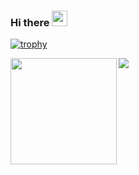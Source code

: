 ### Hi there <img src="https://media.giphy.com/media/hvRJCLFzcasrR4ia7z/giphy.gif" width="25px">

[![trophy](https://github-profile-trophy.vercel.app/?username=albino98&theme=gruvbox&margin-w=15&margin-h=15&row=1&column=6)](https://github.com/ryo-ma/github-profile-trophy)


<!--
**albino98/albino98** is a ✨ _special_ ✨ repository because its `README.md` (this file) appears on your GitHub profile.

Here are some ideas to get you started:

- 🔭 I’m currently working on ...
- 🌱 I’m currently learning ...
- 👯 I’m looking to collaborate on ...
- 🤔 I’m looking for help with ...
- 💬 Ask me about ...
- 📫 How to reach me: ...
- 😄 Pronouns: ...
- ⚡ Fun fact: ...
-->



<div>
  <img height="170" align="left" src="https://github-readme-stats.vercel.app/api?username=albino98&count_private=true&include_all_commits=true" />
  <img src="https://github-readme-stats.vercel.app/api/top-langs/?username=albino98&layout=langs_count=8" />
</div>
